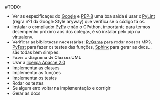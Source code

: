 #TODO:
- Ver as especificaçes do [Google](https://google.github.io/styleguide/pyguide.html) e [PEP-8](https://www.python.org/dev/peps/pep-0008/) uma boa saida é usar o [PyLint](https://www.pylint.org/) (regra nº1 do Google Style anyway) que verifica se o código tá ok.
- Instalar o compilador [PyPy](https://pypy.org/) e não o CPython, importante para termos desempenho próximo aos dos colegas, é só instalar pelo pip na virtualenv. 
- Verificar as bibliotecas necessárias: [PyGame](https://www.pygame.org/docs/ref/music.html) para rodar nossos MP3, [PyTest](https://docs.pytest.org/en/latest/) para fazer os testes das funções, [Sphinx](http://www.sphinx-doc.org/en/master/) para gerar as docs... são todas bem simples.
- Fazer o diagrama de Classes UML
- Usar a [licença Apache 2.0](https://www.ibm.com/developerworks/community/blogs/752a690f-8e93-4948-b7a3-c060117e8665/entry/conhecendo_a_licenca_apache?lang=en)
- Implementar as classes
- Implementar as funções
- Implementar os testes
- Rodar os testes
- Se algum erro voltar na implementação e corrigir
- Gerar as docs
